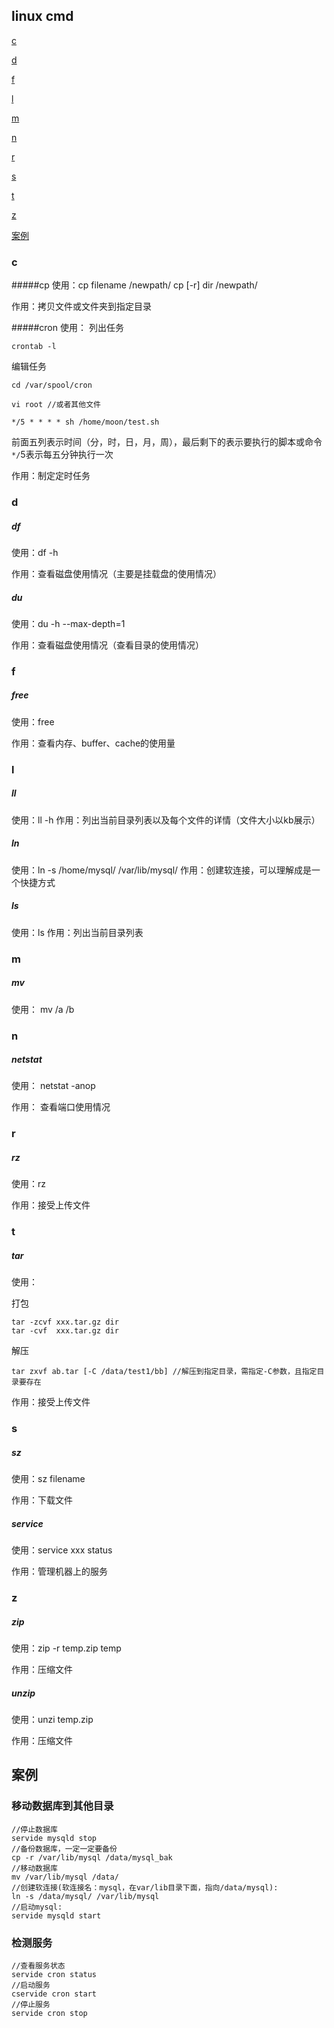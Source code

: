 ## linux cmd

[c](https://github.com/moonye6/blog/blob/master/201509/linux_cmd.md#c)

[d](https://github.com/moonye6/blog/blob/master/201509/linux_cmd.md#d)

[f](https://github.com/moonye6/blog/blob/master/201509/linux_cmd.md#f)

[l](https://github.com/moonye6/blog/blob/master/201509/linux_cmd.md#l)

[m](https://github.com/moonye6/blog/blob/master/201509/linux_cmd.md#m)

[n](https://github.com/moonye6/blog/blob/master/201509/linux_cmd.md#n)

[r](https://github.com/moonye6/blog/blob/master/201509/linux_cmd.md#r)

[s](https://github.com/moonye6/blog/blob/master/201509/linux_cmd.md#s)

[t](https://github.com/moonye6/blog/blob/master/201509/linux_cmd.md#t)

[z](https://github.com/moonye6/blog/blob/master/201509/linux_cmd.md#z)

[案例](https://github.com/moonye6/blog/blob/master/201509/linux_cmd.md#案例)

### c
#####cp
使用：cp filename /newpath/
      cp [-r] dir /newpath/    

作用：拷贝文件或文件夹到指定目录

#####cron
使用：
列出任务
```
crontab -l
```
编辑任务
```
cd /var/spool/cron

vi root //或者其他文件

*/5 * * * * sh /home/moon/test.sh
```

前面五列表示时间（分，时，日，月，周），最后剩下的表示要执行的脚本或命令
`*/`5表示每五分钟执行一次

作用：制定定时任务

### d
##### df
使用：df -h

作用：查看磁盘使用情况（主要是挂载盘的使用情况）

##### du
使用：du -h --max-depth=1

作用：查看磁盘使用情况（查看目录的使用情况）

### f
##### free
使用：free

作用：查看内存、buffer、cache的使用量



### l
##### ll
使用：ll -h
作用：列出当前目录列表以及每个文件的详情（文件大小以kb展示）

##### ln
使用：ln -s /home/mysql/ /var/lib/mysql/
作用：创建软连接，可以理解成是一个快捷方式

##### ls
使用：ls
作用：列出当前目录列表

### m
##### mv
使用： mv /a /b

### n
##### netstat
使用： netstat -anop

作用： 查看端口使用情况


### r
##### rz
使用：rz

作用：接受上传文件

### t
##### tar
使用：

打包
```
tar -zcvf xxx.tar.gz dir
tar -cvf  xxx.tar.gz dir
```

解压
```
tar zxvf ab.tar [-C /data/test1/bb] //解压到指定目录，需指定-C参数，且指定目录要存在
```

作用：接受上传文件

### s
##### sz
使用：sz filename

作用：下载文件

##### service
使用：service xxx status

作用：管理机器上的服务

### z
##### zip
使用：zip -r temp.zip temp

作用：压缩文件

##### unzip
使用：unzi  temp.zip

作用：压缩文件


## 案例
### 移动数据库到其他目录

```
//停止数据库
servide mysqld stop
//备份数据库，一定一定要备份
cp -r /var/lib/mysql /data/mysql_bak
//移动数据库
mv /var/lib/mysql /data/
//创建软连接(软连接名：mysql，在var/lib目录下面，指向/data/mysql):
ln -s /data/mysql/ /var/lib/mysql
//启动mysql:
servide mysqld start
```

### 检测服务

```
//查看服务状态
servide cron status
//启动服务
cservide cron start
//停止服务
servide cron stop
```


